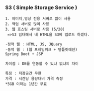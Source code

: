 ### S3 ( Simple Storage Service )
    1. 이미지,영상 전용 서버로 많이 사용
    2. 백업 서버로 많이 사용
    3. 웹 호스팅 서버로 사용 (5/20)
     =>S3 임대해서 내 HTML을 S3에 업로드 하겠다.

    -정적 웹 : HTML, JS, JQuery
    -동적 웹 : (웹 프레임워크 + 템플릿에진)
    Spring Boot + JSP

    차이점 : DB를 연동할 수 있냐 없냐의 차이

    특징 : 저장공간 무한
    가격 : 시간당 용량대비 가격 측정
    *5GB 이하는 1년간 무료

